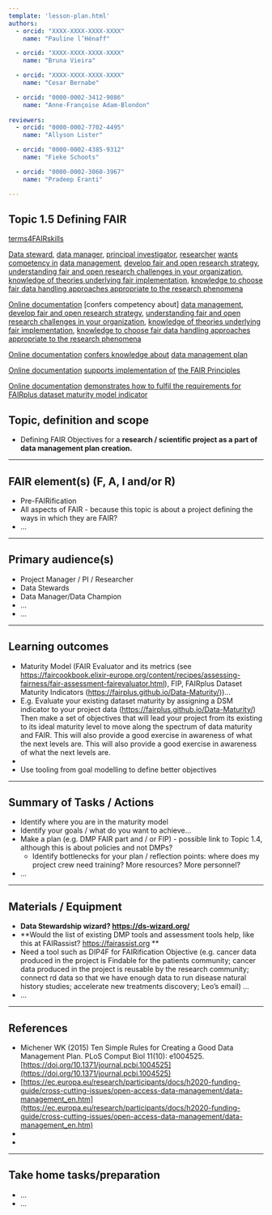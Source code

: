 ```yaml
---
template: 'lesson-plan.html'
authors:
  - orcid: "XXXX-XXXX-XXXX-XXXX"
    name: "Pauline l’Hénaff"

  - orcid: "XXXX-XXXX-XXXX-XXXX"
    name: "Bruna Vieira"

  - orcid: "XXXX-XXXX-XXXX-XXXX"
    name: "Cesar Bernabe"

  - orcid: "0000-0002-3412-9086"
    name: "Anne-Françoise Adam-Blondon"
    
reviewers:
  - orcid: "0000-0002-7702-4495"
    name: "Allyson Lister"

  - orcid: "0000-0002-4385-9312"
    name: "Fieke Schoots"

  - orcid: "0000-0002-3060-3967"
    name: "Pradeep Eranti"

--- 
```


## Topic 1.5 Defining FAIR

[terms4FAIRskills](https://terms4fairskills.github.io/)

[Data steward](http://purl.obolibrary.org/obo/T4FS_0000178), [data manager](http://purl.obolibrary.org/obo/T4FS_0000520), [principal investigator](http://purl.obolibrary.org/obo/T4FS_0000441), [researcher](http://purl.obolibrary.org/obo/T4FS_0000220) [wants competency in](http://purl.obolibrary.org/obo/T4FS_0000558) [data management](http://purl.obolibrary.org/obo/T4FS_0000141), [develop fair and open research strategy](http://purl.obolibrary.org/obo/T4FS_0000285), [understanding fair and open research challenges in your organization](http://purl.obolibrary.org/obo/T4FS_0000041), [knowledge of theories underlying fair implementation](http://purl.obolibrary.org/obo/T4FS_0000490), [knowledge to choose fair data handling approaches appropriate to the research phenomena](http://purl.obolibrary.org/obo/T4FS_0000367)

[Online documentation](http://purl.obolibrary.org/obo/T4FS_0000095) [confers competency about] [data management](http://purl.obolibrary.org/obo/T4FS_0000554), [develop fair and open research strategy](http://purl.obolibrary.org/obo/T4FS_0000285), [understanding fair and open research challenges in your organization](http://purl.obolibrary.org/obo/T4FS_0000041), [knowledge of theories underlying fair implementation](http://purl.obolibrary.org/obo/T4FS_0000490), [knowledge to choose fair data handling approaches appropriate to the research phenomena](http://purl.obolibrary.org/obo/T4FS_0000367)

[Online documentation](http://purl.obolibrary.org/obo/T4FS_0000095) [confers knowledge about](http://purl.obolibrary.org/obo/T4FS_0000555) [data management plan](http://purl.obolibrary.org/obo/T4FS_0000196)

[Online documentation](http://purl.obolibrary.org/obo/T4FS_0000095) [supports implementation of](http://purl.obolibrary.org/obo/T4FS_0000560) [the FAIR Principles](http://purl.obolibrary.org/obo/T4FS_0000447)

[Online documentation](http://purl.obolibrary.org/obo/T4FS_0000095) [demonstrates how to fulfil the requirements for FAIRplus dataset maturity model indicator](http://purl.obolibrary.org/obo/T4FS_0000582)


## Topic, definition and scope

* Defining FAIR Objectives for a **research / scientific project as a part of data management plan creation.**

---

## FAIR element(s) (F, A, I and/or R)

* Pre-FAIRification
* All aspects of FAIR - because this topic is about a project defining the ways in which they are FAIR?
* …

---

## Primary audience(s)

* Project Manager / PI / Researcher
* Data Stewards
* Data Manager/Data Champion
* …
* …

---

## Learning outcomes

* Maturity Model (FAIR Evaluator and its metrics (see https://faircookbook.elixir-europe.org/content/recipes/assessing-fairness/fair-assessment-fairevaluator.html), FIP, FAIRplus Dataset Maturity Indicators (https://fairplus.github.io/Data-Maturity/))…
* E.g. Evaluate your existing dataset maturity by assigning a DSM indicator to your project data (https://fairplus.github.io/Data-Maturity/) Then make a set of objectives that will lead your project from its existing to its ideal maturity level to move along the spectrum of data maturity and FAIR. This will also provide a good exercise in awareness of what the next levels are. This will also provide a good exercise in awareness of what the next levels are.
* 
* Use tooling from goal modelling to define better objectives

---

## Summary of Tasks / Actions

* Identify where you are in the maturity model
* Identify your goals / what do you want to achieve…
* Make a plan (e.g. DMP FAIR part and / or FIP) - possible link to Topic 1.4, although this is about policies and not DMPs?
    * Identify bottlenecks for your plan / reflection points: where does my project crew need training? More resources? More personnel?
* …

---

## Materials / Equipment

* **Data Stewardship wizard? https://ds-wizard.org/**
* **Would the list of existing DMP tools and assessment tools help, like this at FAIRassist? https://fairassist.org **
* Need a tool such as DIP4F for FAIRification Objective (e.g. cancer data produced in the project is Findable for the patients community; cancer data produced in the project is reusable by the research community; connect rd data so that we have enough data to run disease natural history studies; accelerate new treatments discovery; Leo’s email) …
* …

---

## References

* Michener WK (2015) Ten Simple Rules for Creating a Good Data Management Plan. PLoS Comput Biol 11(10): e1004525. [https://doi.org/10.1371/journal.pcbi.1004525](https://doi.org/10.1371/journal.pcbi.1004525)
* [https://ec.europa.eu/research/participants/docs/h2020-funding-guide/cross-cutting-issues/open-access-data-management/data-management_en.htm](https://ec.europa.eu/research/participants/docs/h2020-funding-guide/cross-cutting-issues/open-access-data-management/data-management_en.htm)
* 
* 

---

## Take home tasks/preparation

* …
* …

